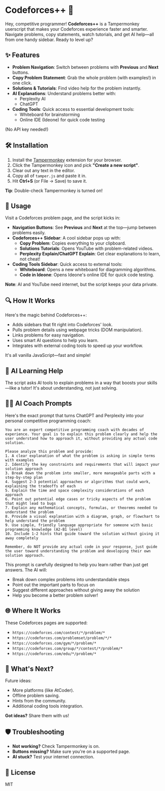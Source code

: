 # Codeforces++ 🚀

Hey, competitive programmer! **Codeforces++** is a Tampermonkey userscript that makes your Codeforces experience faster and smarter. Navigate problems, copy statements, watch tutorials, and get AI help—all from one handy sidebar. Ready to level up?

## ✨ Features

-   **Problem Navigation**: Switch between problems with **Previous** and **Next** buttons.
-   **Copy Problem Statement**: Grab the whole problem (with examples!) in one click.
-   **Solutions & Tutorials**: Find video help for the problem instantly.
-   **AI Explanations**: Understand problems better with:
    -   Perplexity AI
    -   ChatGPT
-   **Coding Tools**: Quick access to essential development tools:
    -   Whiteboard for brainstorming
    -   Online IDE (Ideone) for quick code testing

(No API key needed!)

## 🛠️ Installation

1. Install the [Tampermonkey](https://www.tampermonkey.net/) extension for your browser.
2. Click the Tampermonkey icon and pick **"Create a new script"**.
3. Clear out any text in the editor.
4. Copy all of `tamper.js` and paste it in.
5. Hit **Ctrl+S** (or File → Save) to save it.

**Tip**: Double-check Tampermonkey is turned on!

## 📖 Usage

Visit a Codeforces problem page, and the script kicks in:

-   **Navigation Buttons**: See **Previous** and **Next** at the top—jump between problems easily.
-   **Codeforces++ Sidebar**: A cool sidebar pops up with:
    -   **Copy Problem**: Copies everything to your clipboard.
    -   **Solutions Tutorials**: Opens YouTube with problem-related videos.
    -   **Perplexity Explain/ChatGPT Explain**: Get clear explanations to learn, not cheat!
-   **Coding Tools Sidebar**: Quick access to external tools:
    -   **Whiteboard**: Opens a new whiteboard for diagramming algorithms.
    -   **Code in Ideone**: Opens Ideone's online IDE for quick code testing.

**Note**: AI and YouTube need internet, but the script keeps your data private.

## 🔍 How It Works

Here's the magic behind Codeforces++:

-   Adds sidebars that fit right into Codeforces' look.
-   Pulls problem details using webpage tricks (DOM manipulation).
-   Links problems for easy navigation.
-   Uses smart AI questions to help you learn.
-   Integrates with external coding tools to speed up your workflow.

It's all vanilla JavaScript—fast and simple!

## 🤖 AI Learning Help

The script asks AI tools to explain problems in a way that boosts your skills—like a tutor! It's about understanding, not just solving.

## 👨‍🏫 AI Coach Prompts

Here's the exact prompt that turns ChatGPT and Perplexity into your personal competitive programming coach:

```
You are an expert competitive programming coach with decades of experience. Your goal is to explain this problem clearly and help the user understand how to approach it, without providing any actual code solution.

Please analyze this problem and provide:
1. A clear explanation of what the problem is asking in simple terms with examples
2. Identify the key constraints and requirements that will impact your solution approach
3. Break down the problem into smaller, more manageable parts with a step-by-step plan
4. Suggest 2-3 potential approaches or algorithms that could work, explaining the tradeoffs of each
5. Explain the time and space complexity considerations of each approach
6. Point out potential edge cases or tricky aspects of the problem that might lead to bugs
7. Explain any mathematical concepts, formulas, or theorems needed to understand the problem
8. Provide a visual explanation with a diagram, graph, or flowchart to help understand the problem
9. Use simple, friendly language appropriate for someone with basic programming knowledge (A2-B1 level)
10. Include 1-2 hints that guide toward the solution without giving it away completely

Remember, do NOT provide any actual code in your response, just guide the user toward understanding the problem and developing their own solution approach.
```

This prompt is carefully designed to help you learn rather than just get answers. The AI will:

-   Break down complex problems into understandable steps
-   Point out the important parts to focus on
-   Suggest different approaches without giving away the solution
-   Help you become a better problem solver!

## 🌐 Where It Works

These Codeforces pages are supported:

-   `https://codeforces.com/contest/*/problem/*`
-   `https://codeforces.com/problemset/problem/*/*`
-   `https://codeforces.com/gym/*/problem/*`
-   `https://codeforces.com/group/*/contest/*/problem/*`
-   `https://codeforces.com/edu/*/problem/*`

## 🚀 What's Next?

Future ideas:

-   More platforms (like AtCoder).
-   Offline problem saving.
-   Hints from the community.
-   Additional coding tools integration.

**Got ideas?** Share them with us!

## 🛡️ Troubleshooting

-   **Not working?** Check Tampermonkey is on.
-   **Buttons missing?** Make sure you're on a supported page.
-   **AI stuck?** Test your internet connection.

## 📄 License

MIT
